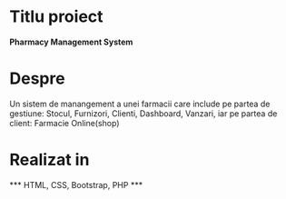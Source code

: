 # Titlu proiect

 **Pharmacy Management System**
 
# Despre

Un sistem de manangement a unei farmacii care include pe partea de gestiune: Stocul, Furnizori, Clienti, Dashboard, Vanzari, 
iar pe partea de client: Farmacie Online(shop)


# Realizat in
*** HTML, CSS, Bootstrap, PHP ***
